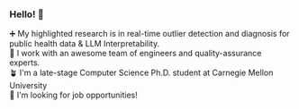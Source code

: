 ### Hello! 👋 

➕ My highlighted research is in real-time outlier detection and diagnosis for public health data & LLM Interpretability.   
🌟 I work with an awesome team of engineers and quality-assurance experts.  
🪴 I'm a late-stage Computer Science Ph.D. student at Carnegie Mellon University   
👀 I'm looking for job opportunities!


